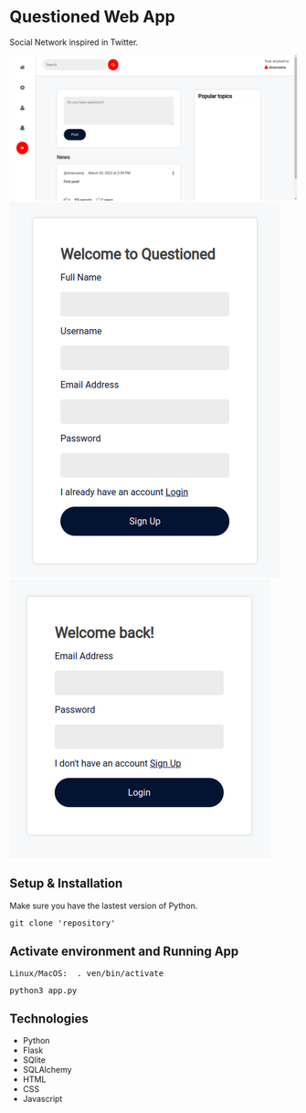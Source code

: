 # Questioned Web App

Social Network inspired in Twitter.

<img src="./static/home.png"/> 
<img src="./static/sign-up.png" /> 
<img src="./static/login.png" /> 

## Setup & Installation

Make sure you have the lastest version of Python.

<pre>git clone 'repository' </pre>

## Activate environment and Running App

<pre>Linux/MacOS:  . ven/bin/activate</pre>
<pre>python3 app.py</pre>

## Technologies
- Python 
- Flask
- SQlite
- SQLAlchemy
- HTML
- CSS
- Javascript
